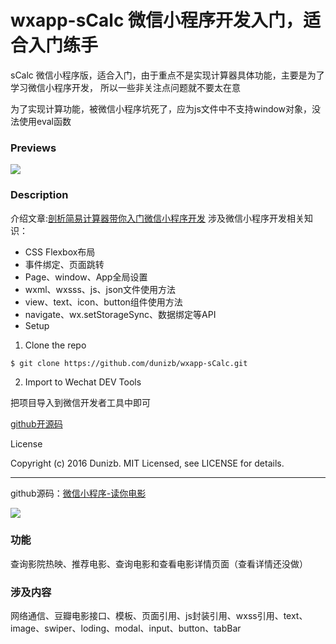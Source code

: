 # wxapp-sCalc 微信小程序开发入门，适合入门练手
sCalc 微信小程序版，适合入门，由于重点不是实现计算器具体功能，主要是为了学习微信小程序开发， 所以一些非关注点问题就不要太在意

为了实现计算功能，被微信小程序坑死了，应为js文件中不支持window对象，没法使用eval函数

### Previews

![](https://github.com/dunizb/wxapp-sCalc/blob/master/GIF.gif)

### Description

介绍文章:[剖析简易计算器带你入门微信小程序开发](http://www.imooc.com/article/13393)
涉及微信小程序开发相关知识：

-  CSS Flexbox布局
-  事件绑定、页面跳转
-  Page、window、App全局设置
-  wxml、wxsss、js、json文件使用方法
-  view、text、icon、button组件使用方法
-  navigate、wx.setStorageSync、数据绑定等API
-  Setup

1. Clone the repo

```
$ git clone https://github.com/dunizb/wxapp-sCalc.git
```
2. Import to Wechat DEV Tools

 把项目导入到微信开发者工具中即可

[github开源码](https://github.com/dunizb/wxapp-sCalc)

License

Copyright (c) 2016 Dunizb. MIT Licensed, see LICENSE for details.

----
github源码：[微信小程序-读你电影](https://github.com/dunizb/wxapp-movie)

![](https://github.com/dunizb/wxapp-movie/blob/master/GIF.gif)

### 功能

查询影院热映、推荐电影、查询电影和查看电影详情页面（查看详情还没做）

### 涉及内容

网络通信、豆瓣电影接口、模板、页面引用、js封装引用、wxss引用、text、image、swiper、loding、modal、input、button、tabBar

